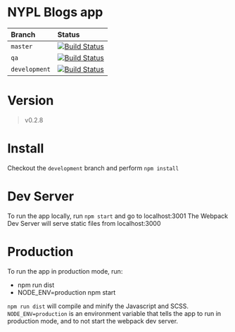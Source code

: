 # NYPL Blogs app

| Branch         | Status|  
|:---------------|:---------------------------------------------------------------------------------------------------------------------------|  
| `master`   | [![Build Status](https://travis-ci.org/NYPL/dgx-blogs.svg?branch=master)](https://travis-ci.org/NYPL/dgx-blogs)      |  
| `qa`           | [![Build Status](https://travis-ci.org/NYPL/dgx-blogs.svg?branch=qa)](https://travis-ci.org/NYPL/dgx-blogs) |  
| `development`  | [![Build Status](https://travis-ci.org/NYPL/dgx-blogs.svg?branch=development)](https://travis-ci.org/NYPL/dgx-blogs)      |

# Version
> v0.2.8

# Install
Checkout the `development` branch and perform `npm install`

# Dev Server
To run the app locally, run `npm start` and go to localhost:3001
The Webpack Dev Server will serve static files from localhost:3000

# Production
To run the app in production mode, run:

* npm run dist
* NODE_ENV=production npm start

`npm run dist` will compile and minify the Javascript and SCSS.
`NODE_ENV=production` is an environment variable that tells the app to run in production mode,
and to not start the webpack dev server.
